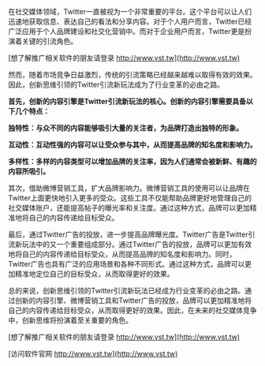 在社交媒体领域，Twitter一直被视为一个非常重要的平台。这个平台可以让人们迅速地获取信息、表达自己的看法和分享内容。对于个人用户而言，Twitter已经广泛应用于个人品牌建设和社交化营销中。而对于企业用户而言，Twitter更是扮演着关键的引流角色。

[想了解推广相关软件的朋友请登录 http://www.vst.tw](http://www.vst.tw)

然而，随着市场竞争日益激烈，传统的引流策略已经越来越难以取得有效的效果。因此，创新思维引领的Twitter引流新玩法成为了行业变革的必由之路。

**首先，创新的内容引擎是Twitter引流新玩法的核心。创新的内容引擎需要具备以下几个特点：**

**独特性：与众不同的内容能够吸引大量的关注者，为品牌打造出独特的形象。**

**互动性：互动性强的内容可以让受众参与其中，从而提高品牌的知名度和影响力。**

**多样性：多样的内容类型可以增加品牌的关注率，因为人们通常会被新鲜、有趣的内容所吸引。**

其次，借助微博营销工具，扩大品牌影响力。微博营销工具的使用可以让品牌在Twitter上面更快地引入更多的受众。这些工具不仅能帮助品牌更好地管理自己的社交媒体账户，还能提高帖子的曝光率和关注度。通过这种方式，品牌可以更加精准地将自己的内容传递给目标受众。

最后，通过Twitter广告的投放，进一步提高品牌曝光度。Twitter广告是Twitter引流新玩法中的又一个重要组成部分。通过Twitter广告的投放，品牌可以更加有效地将自己的内容传递给目标受众，从而提高品牌的知名度和影响力。同时，Twitter广告也具有广泛的应用场景和各种不同形式。通过这种方式，品牌可以更加精准地定位自己的目标受众，从而取得更好的效果。

总的来说，创新思维引领的Twitter引流新玩法已经成为行业变革的必由之路。通过创新的内容引擎、微博营销工具和Twitter广告的投放，品牌可以更加精准地将自己的内容传递给目标受众，从而取得更好的效果。因此，在未来的社交媒体竞争中，创新思维将扮演着至关重要的角色。

[想了解推广相关软件的朋友请登录 http://www.vst.tw](http://www.vst.tw)


[访问软件官网 http://www.vst.tw](http://www.vst.tw)
